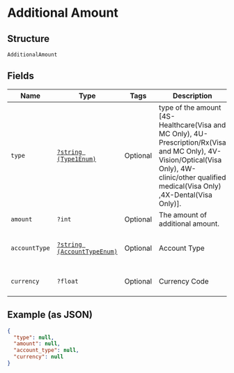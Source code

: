 
# Additional Amount

## Structure

`AdditionalAmount`

## Fields

| Name | Type | Tags | Description | Getter | Setter |
|  --- | --- | --- | --- | --- | --- |
| `type` | [`?string (Type1Enum)`](../../doc/models/type-1-enum.md) | Optional | type of the amount [4S-Healthcare(Visa and MC Only), 4U-Prescription/Rx(Visa and MC Only), 4V-Vision/Optical(Visa Only), 4W-clinic/other qualified medical(Visa Only) ,4X-Dental(Visa Only)]. | getType(): ?string | setType(?string type): void |
| `amount` | `?int` | Optional | The amount of additional amount. | getAmount(): ?int | setAmount(?int amount): void |
| `accountType` | [`?string (AccountTypeEnum)`](../../doc/models/account-type-enum.md) | Optional | Account Type | getAccountType(): ?string | setAccountType(?string accountType): void |
| `currency` | `?float` | Optional | Currency Code | getCurrency(): ?float | setCurrency(?float currency): void |

## Example (as JSON)

```json
{
  "type": null,
  "amount": null,
  "account_type": null,
  "currency": null
}
```

